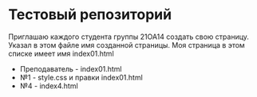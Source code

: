 # Тестовый репозиторий

Приглашаю каждого студента группы 21ОА14 создать свою страницу. Указал в этом файле имя созданной страницы.
Моя страница в этом списке имеет имя index01.html

- Преподаватель  - index01.html
- №1 - style.css и правки index01.html
- №4 - index4.html 
